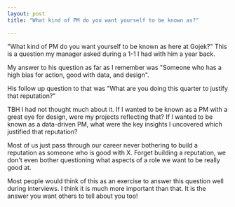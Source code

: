 ```yaml
---
layout: post
title: "What kind of PM do you want yourself to be known as?"

---
```


"What kind of PM do you want yourself to be known as here at Gojek?" This is a question my manager asked during a 1-1 I had with him a year back.

My answer to his question as far as I remember was "Someone who has a high bias for action, good with data, and design".

His follow up question to that was "What are you doing this quarter to justify that reputation?"

TBH I had not thought much about it. If I wanted to be known as a PM with a great eye for design, were my projects reflecting that? If I wanted to be known as a data-driven PM, what were the key insights I uncovered which justified that reputation? 

Most of us just pass through our career never bothering to build a reputation as someone who is good with X. Forget building a reputation, we don't even bother questioning what aspects of a role we want to be really good at.

Most people would think of this as an exercise to answer this question well during interviews. I think it is much more important than that. It is the answer you want others to tell about you too!
